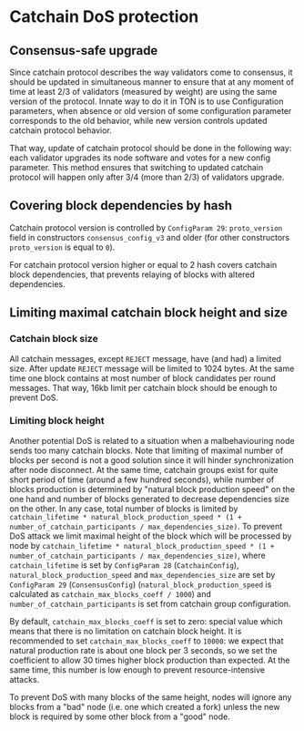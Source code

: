 # Catchain DoS protection
## Consensus-safe upgrade
Since catchain protocol describes the way validators come to consensus, it should be updated in simultaneous manner to ensure that at any moment of time at least 2/3 of validators (measured by weight) are using the same version of the protocol. Innate way to do it in TON is to use Configuration parameters, when absence or old version of some configuration parameter corresponds to the old behavior, while new version controls updated catchain protocol behavior.

That way, update of catchain protocol should be done in the following way: each validator upgrades its node software and votes for a new config parameter. This method ensures that switching to updated catchain protocol will happen only after 3/4 (more than 2/3) of validators upgrade.

## Covering block dependencies by hash
Catchain protocol version is controlled by `ConfigParam 29`: `proto_version` field in constructors `consensus_config_v3` and older (for other constructors `proto_version` is equal to `0`).

For catchain protocol version higher or equal to 2 hash covers catchain block dependencies, that prevents relaying of blocks with altered dependencies.

## Limiting maximal catchain block height and size
### Catchain block size
All catchain messages, except `REJECT` message, have (and had) a limited size. After update `REJECT` message will be limited to 1024 bytes. At the same time one block contains at most number of block candidates per round messages. That way, 16kb limit per catchain block should be enough to prevent DoS.
### Limiting block height
Another potential DoS is related to a situation when a malbehaviouring node sends too many catchain blocks. Note that limiting of maximal number of blocks per second is not a good solution since it will hinder synchronization after node disconnect.
At the same time, catchain groups exist for quite short period of time (around a few hundred seconds), while number of blocks production is determined by "natural block production speed" on the one hand and number of blocks generated to decrease dependencies size on the other. In any case, total number of blocks is limited by `catchain_lifetime * natural_block_production_speed * (1 + number_of_catchain_participants / max_dependencies_size)`.
To prevent DoS attack we limit maximal height of the block which will be processed by node by `catchain_lifetime * natural_block_production_speed * (1 + number_of_catchain_participants / max_dependencies_size)`, where `catchain_lifetime` is set by `ConfigParam 28` (`CatchainConfig`), `natural_block_production_speed` and `max_dependencies_size` are set by `ConfigParam 29` (`ConsensusConfig`) (`natural_block_production_speed` is calculated as `catchain_max_blocks_coeff / 1000`) and `number_of_catchain_participants` is set from catchain group configuration.

By default, `catchain_max_blocks_coeff` is set to zero: special value which means that there is no limitation on catchain block height. It is recommended to set `catchain_max_blocks_coeff` to `10000`: we expect that natural production rate is about one block per 3 seconds, so we set the coefficient to allow 30 times higher block production than expected. At the same time, this number is low enough to prevent resource-intensive attacks.

To prevent DoS with many blocks of the same height, nodes will ignore any blocks from a "bad" node (i.e. one which created a fork) unless the new block is required by some other block from a "good" node.
